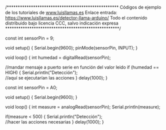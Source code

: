 /***************************************************
Códigos de ejemplo de los tutoriales de www.luisllamas.es
Enlace entrada: https://www.luisllamas.es/detector-llama-arduino/
Todo el contenido distribuido bajo licencia CCC, salvo indicación expresa
****************************************************/

const int sensorPin = 9;

void setup()
{
   Serial.begin(9600);
   pinMode(sensorPin, INPUT);
}

void loop()
{
   int humedad = digitalRead(sensorPin);

   //mandar mensaje a puerto serie en función del valor leido
   if (humedad == HIGH)
   {
      Serial.println("Detección");   
      //aquí se ejecutarían las acciones
   }
   delay(1000);
}


const int sensorPin = A0;

void setup() {
   Serial.begin(9600);
}

void loop() 
{
   int measure = analogRead(sensorPin);
   Serial.println(measure);
  
   if(measure < 500)
   {
      Serial.println("Detección");  
      //hacer las acciones necesarias
   }
   delay(1000);
}